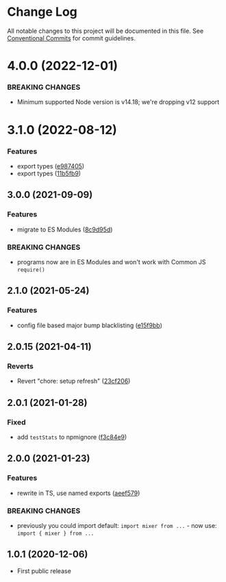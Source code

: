 # Change Log

All notable changes to this project will be documented in this file.
See [Conventional Commits](https://conventionalcommits.org) for commit guidelines.

# 4.0.0 (2022-12-01)

### BREAKING CHANGES

- Minimum supported Node version is v14.18; we're dropping v12 support

# 3.1.0 (2022-08-12)

### Features

- export types ([e987405](https://github.com/codsen/codsen/commit/e987405c8b70b2702e75427a5b2b99508ceef372))
- export types ([11b5fb9](https://github.com/codsen/codsen/commit/11b5fb936ce20e0a77c3a09806773e1cd7695c50))

## 3.0.0 (2021-09-09)

### Features

- migrate to ES Modules ([8c9d95d](https://github.com/codsen/codsen/commit/8c9d95d5dea0b769c2f070397141918a4893d575))

### BREAKING CHANGES

- programs now are in ES Modules and won't work with Common JS `require()`

## 2.1.0 (2021-05-24)

### Features

- config file based major bump blacklisting ([e15f9bb](https://github.com/codsen/codsen/commit/e15f9bba1c4fd5f847ac28b3f38fa6ee633f5dca))

## 2.0.15 (2021-04-11)

### Reverts

- Revert "chore: setup refresh" ([23cf206](https://github.com/codsen/codsen/commit/23cf206970a087ff0fa04e61f94d919f59ab3881))

## 2.0.1 (2021-01-28)

### Fixed

- add `testStats` to npmignore ([f3c84e9](https://github.com/codsen/codsen/commit/f3c84e95afc5514214312f913692d85b2e12eb29))

## 2.0.0 (2021-01-23)

### Features

- rewrite in TS, use named exports ([aeef579](https://github.com/codsen/codsen/commit/aeef579c5985433ab42b8c14aba33eea5deec2fe))

### BREAKING CHANGES

- previously you could import default: `import mixer from ...` - now use: `import { mixer } from ...`

## 1.0.1 (2020-12-06)

- First public release
